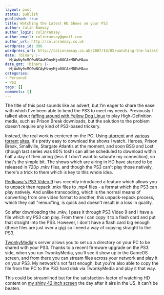 ```yaml
---
layout: post
status: publish
published: true
title: Watching the Latest HD Shows on your PS3
author: Colin Ramsay
author_login: colinramsay
author_email: colinramsay@gmail.com
author_url: http://colinramsay.co.uk
wordpress_id: 396
wordpress_url: http://colinramsay.co.uk/2007/10/05/watching-the-latest-hd-shows-on-your-ps3/
date: !binary |-
  MjAwNy0xMC0wNSAwMDoyMjo0OCArMDEwMA==
date_gmt: !binary |-
  MjAwNy0xMC0wNCAyMzoyMjo0OCArMDEwMA==
categories:
- Personal
- PS3
tags: []
comments: []
---
```

<p>The title of this post sounds like an advert, but I'm eager to share the ease with which I've been able to bend the PS3 to meet my needs. Previously I talked about <a href="http://colinramsay.co.uk/2007/09/25/ps3-hd-mplayer-and-more/">faffing around with Yellow Dog Linux</a> to play High-Definition media, such as Prison Break downloads, but the solution to the problem doesn't require any kind of PS3-based trickery.</p>
<p>Instead, the real work is centered on the PC. Using <a href="http://www.utorrent.com/">utorrent</a> and <a href="http://www.bt-chat.com/">various</a> <a href="http://btjunkie.org/">torrent</a> <a href="http://www.eztvefnet.org/">sites</a>, it's pretty easy to download the shows I watch. Heroes, Prison Break, Smallville, Stargate Atlantis at the moment, and soon BSG and Lost (though last series was 80% tosh) can all be scheduled to download within half a day of their airing (less if I don't want to saturate my connection), so that's the simple bit. The shows which are airing in HD have started to be released in 720p .mkv files, and though the PS3 can't play those natively, there's a trick to them which is key to this whole idea.</p>
<p><a href="http://www.redkawa.com/videoconverters/ps3video9/">Redkawa's PS3 Video 9</a> has recently introduced a feature which allows you to unpack then repack .mkv files to .mp4 files - a format which the PS3 can play natively. And unlike transcoding, which is the normal means of converting from one video format to another, this unpack-repack process, which they call "remux"ing, is quick and doesn't result in a loss in quality.</p>
<p>So after downloading the .mkv, I pass it through PS3 Video 9 and I have a file which my PS3 can play. From there I can copy it to a flash card and put that straight into the PS3. However, I don't have a flash card big enough (these files are just over a gig) so I need a way of copying straight to the PS3.</p>
<p><a href="http://www.twonkyvision.com/Products/TwonkyMedia/index.html">TwonkyMedia</a>'s server allows you to set up a directory on your PC to be shared with your PS3. Thanks to a recent firmware upgrade on the PS3 side, when you run TwonkyMedia, you'll see it show up in the GameOS screen, and from there you can stream files across your network and play it on your PS3. My network's not fast enough, but you're also able to copy the file from the PC to the PS3 hard disk via TwonkyMedia and play it that way.</p>
<p>This could be streamlined but for the satisfaction-factor of watching HD content on <a href="http://colinramsay.co.uk/2007/09/25/ps3-hd-mplayer-and-more/">my shiny 42 inch screen</a> the day after it airs in the US, it can't be beaten.</p>

